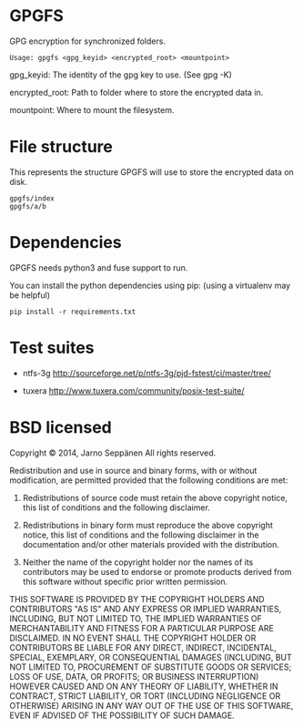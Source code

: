 # GPGFS

GPG encryption for synchronized folders.

    Usage: gpgfs <gpg_keyid> <encrypted_root> <mountpoint>


gpg_keyid: The identity of the gpg key to use. (See gpg -K)

encrypted_root: Path to folder where to store the encrypted data in.

mountpoint: Where to mount the filesystem.

# File structure

This represents the structure GPGFS will use to store the encrypted data on disk.

    gpgfs/index
    gpgfs/a/b

# Dependencies

GPGFS needs python3 and fuse support to run.

You can install the python dependencies using pip: (using a virtualenv may be helpful)

    pip install -r requirements.txt

# Test suites

* ntfs-3g
  http://sourceforge.net/p/ntfs-3g/pjd-fstest/ci/master/tree/

* tuxera
  http://www.tuxera.com/community/posix-test-suite/

# BSD licensed

Copyright © 2014, Jarno Seppänen
All rights reserved.

Redistribution and use in source and binary forms, with or without
modification, are permitted provided that the following conditions are
met:

1. Redistributions of source code must retain the above copyright
   notice, this list of conditions and the following disclaimer.

2. Redistributions in binary form must reproduce the above copyright
   notice, this list of conditions and the following disclaimer in the
   documentation and/or other materials provided with the
   distribution.

3. Neither the name of the copyright holder nor the names of its
   contributors may be used to endorse or promote products derived
   from this software without specific prior written permission.

THIS SOFTWARE IS PROVIDED BY THE COPYRIGHT HOLDERS AND CONTRIBUTORS
"AS IS" AND ANY EXPRESS OR IMPLIED WARRANTIES, INCLUDING, BUT NOT
LIMITED TO, THE IMPLIED WARRANTIES OF MERCHANTABILITY AND FITNESS FOR
A PARTICULAR PURPOSE ARE DISCLAIMED. IN NO EVENT SHALL THE COPYRIGHT
HOLDER OR CONTRIBUTORS BE LIABLE FOR ANY DIRECT, INDIRECT, INCIDENTAL,
SPECIAL, EXEMPLARY, OR CONSEQUENTIAL DAMAGES (INCLUDING, BUT NOT
LIMITED TO, PROCUREMENT OF SUBSTITUTE GOODS OR SERVICES; LOSS OF USE,
DATA, OR PROFITS; OR BUSINESS INTERRUPTION) HOWEVER CAUSED AND ON ANY
THEORY OF LIABILITY, WHETHER IN CONTRACT, STRICT LIABILITY, OR TORT
(INCLUDING NEGLIGENCE OR OTHERWISE) ARISING IN ANY WAY OUT OF THE USE
OF THIS SOFTWARE, EVEN IF ADVISED OF THE POSSIBILITY OF SUCH DAMAGE.
